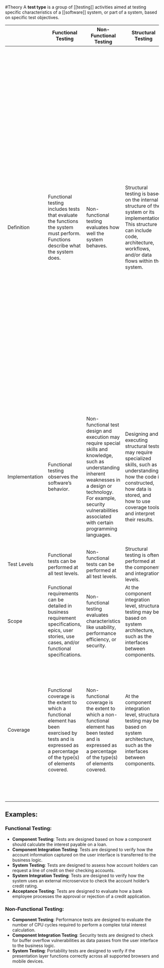 #Theory 
A **test type** is a group of [[testing]] activities aimed at testing specific characteristics of a [[software]] system, or part of a system, based on specific test objectives.

|                | Functional Testing                                                                                                                                               | Non-Functional Testing                                                                                                                                                                                                                       | Structural Testing                                                                                                                                                                                         | Testing Associated with Change                                                                                                                                                                                                                                                                                                                                                                                                                                                                                                                                                                                                                  |
| -------------- | ---------------------------------------------------------------------------------------------------------------------------------------------------------------- | -------------------------------------------------------------------------------------------------------------------------------------------------------------------------------------------------------------------------------------------- | ---------------------------------------------------------------------------------------------------------------------------------------------------------------------------------------------------------- | ----------------------------------------------------------------------------------------------------------------------------------------------------------------------------------------------------------------------------------------------------------------------------------------------------------------------------------------------------------------------------------------------------------------------------------------------------------------------------------------------------------------------------------------------------------------------------------------------------------------------------------------------- |
| Definition     | Functional testing includes tests that evaluate the functions the system must perform. Functions describe what the system does.                                  | Non-functional testing evaluates how well the system behaves.                                                                                                                                                                                | Structural testing is based on the internal structure of the system or its implementation. This structure can include code, architecture, workflows, and/or data flows within the system.                  | There are two types of testing related to changes:<br><br>1. **Confirmation Testing**: After a defect has been fixed, the software is retested using the test cases that failed due to the defect. The goal is to confirm that the original defect has been satisfactorily resolved.<br>2. **Regression Testing**: Changes made to one part of the code (whether fixing a defect or another type of change) may inadvertently affect other parts of the code, either within the same component, in other components of the system, or even in other systems. Regression testing involves running tests to detect these unintended side effects. |
| Implementation | Functional testing observes the software’s behavior.                                                                                                             | Non-functional test design and execution may require special skills and knowledge, such as understanding inherent weaknesses in a design or technology. For example, security vulnerabilities associated with certain programming languages. | Designing and executing structural tests may require specialized skills, such as understanding how the code is constructed, how data is stored, and how to use coverage tools and interpret their results. | In iterative and incremental development cycles (e.g., Agile), new features, changes to existing features, and code refactoring lead to frequent changes in the code, which requires regular change-related testing.                                                                                                                                                                                                                                                                                                                                                                                                                            |
| Test Levels    | Functional tests can be performed at all test levels.                                                                                                            | Non-functional tests can be performed at all test levels.                                                                                                                                                                                    | Structural testing is often performed at the component and integration levels.                                                                                                                             | Confirmation and regression testing are performed at all test levels.                                                                                                                                                                                                                                                                                                                                                                                                                                                                                                                                                                           |
| Scope          | Functional requirements can be detailed in business requirement specifications, epics, user stories, use cases, and/or functional specifications.                | Non-functional testing evaluates characteristics like usability, performance efficiency, or security.                                                                                                                                        | At the component integration level, structural testing may be based on system architecture, such as the interfaces between components.                                                                     |                                                                                                                                                                                                                                                                                                                                                                                                                                                                                                                                                                                                                                                 |
| Coverage       | Functional coverage is the extent to which a functional element has been exercised by tests and is expressed as a percentage of the type(s) of elements covered. | Non-functional coverage is the extent to which a non-functional element has been tested and is expressed as a percentage of the type(s) of elements covered.                                                                                 | At the component integration level, structural testing may be based on system architecture, such as the interfaces between components.                                                                     | Regression test suites are run many times and usually evolve slowly. As a result, regression testing is a strong candidate for automation. Coverage increases as more functionality is added to the system, requiring more regression tests.                                                                                                                                                                                                                                                                                                                                                                                                    |
## Examples:
### Functional Testing:
- **Component Testing**: Tests are designed based on how a component should calculate the interest payable on a loan.
- **Component Integration Testing**: Tests are designed to verify how the account information captured on the user interface is transferred to the business logic.
- **System Testing**: Tests are designed to assess how account holders can request a line of credit on their checking accounts.
- **System Integration Testing**: Tests are designed to verify how the system uses an external microservice to check the account holder’s credit rating.
- **Acceptance Testing**: Tests are designed to evaluate how a bank employee processes the approval or rejection of a credit application.
### Non-Functional Testing:
- **Component Testing**: Performance tests are designed to evaluate the number of CPU cycles required to perform a complex total interest calculation.
- **Component Integration Testing**: Security tests are designed to check for buffer overflow vulnerabilities as data passes from the user interface to the business logic.
- **System Testing**: Portability tests are designed to verify if the presentation layer functions correctly across all supported browsers and mobile devices.